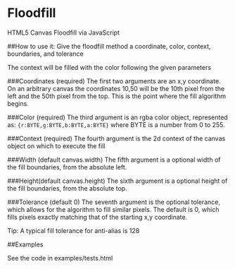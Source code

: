 # Floodfill

HTML5 Canvas Floodfill via JavaScript

##How to use it:
Give the floodfill method a coordinate, color, context, boundaries, and tolerance

The context will be filled with the color following the given parameters

###Coordinates (required)
The first two arguments are an x,y coordinate.  On an arbitrary canvas the coordinates 10,50 will be the 10th pixel from the left and the 50th pixel from the top.  This is the point where the fill algorithm begins.

###Color (required)
The third argument is an rgba color object, represented as:
```{r:BYTE,g:BYTE,b:BYTE,a:BYTE}```
where BYTE is a number from 0 to 255.

###Context (required)
The fourth argument is the 2d context of the canvas object on which to execute the fill

###Width (default canvas.width)
The fifth argument is a optional width of the fill boundaries, from the absolute left.

###Height(default canvas.height)
The sixth argument is a optional height of the fill boundaries, from the absolute top.

###Tolerance (default 0)
The seventh argument is the optional tolerance, which allows for the algorithm to fill similar pixels.  The default is 0, which fills pixels exactly matching that of the starting x,y coordinate.

Tip: A typical fill tolerance for anti-alias is 128

##Examples 

See the code in examples/tests.html

